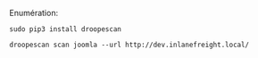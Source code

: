 Enumération:

```shell-session
sudo pip3 install droopescan
```

```shell-session
droopescan scan joomla --url http://dev.inlanefreight.local/
```
